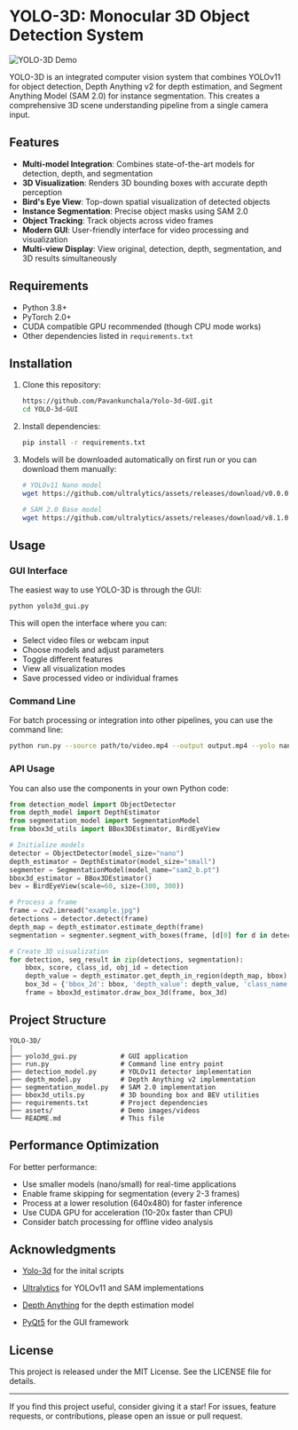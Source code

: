 # YOLO-3D: Monocular 3D Object Detection System

![YOLO-3D Demo](assets/demo.gif)

YOLO-3D is an integrated computer vision system that combines YOLOv11 for object detection, Depth Anything v2 for depth estimation, and Segment Anything Model (SAM 2.0) for instance segmentation. This creates a comprehensive 3D scene understanding pipeline from a single camera input.

## Features

- **Multi-model Integration**: Combines state-of-the-art models for detection, depth, and segmentation
- **3D Visualization**: Renders 3D bounding boxes with accurate depth perception
- **Bird's Eye View**: Top-down spatial visualization of detected objects
- **Instance Segmentation**: Precise object masks using SAM 2.0
- **Object Tracking**: Track objects across video frames
- **Modern GUI**: User-friendly interface for video processing and visualization
- **Multi-view Display**: View original, detection, depth, segmentation, and 3D results simultaneously

## Requirements

- Python 3.8+
- PyTorch 2.0+
- CUDA compatible GPU recommended (though CPU mode works)
- Other dependencies listed in `requirements.txt`

## Installation

1. Clone this repository:
   ```bash
   https://github.com/Pavankunchala/Yolo-3d-GUI.git
   cd YOLO-3d-GUI
   ```

2. Install dependencies:
   ```bash
   pip install -r requirements.txt
   ```

3. Models will be downloaded automatically on first run or you can download them manually:
   ```bash
   # YOLOv11 Nano model
   wget https://github.com/ultralytics/assets/releases/download/v0.0.0/yolov11n.pt
   
   # SAM 2.0 Base model
   wget https://github.com/ultralytics/assets/releases/download/v8.1.0/sam2_b.pt
   ```

## Usage

### GUI Interface

The easiest way to use YOLO-3D is through the GUI:

```bash
python yolo3d_gui.py
```

This will open the interface where you can:
- Select video files or webcam input
- Choose models and adjust parameters
- Toggle different features
- View all visualization modes
- Save processed video or individual frames

### Command Line

For batch processing or integration into other pipelines, you can use the command line:

```bash
python run.py --source path/to/video.mp4 --output output.mp4 --yolo nano --depth small --sam sam2_b.pt
```

### API Usage

You can also use the components in your own Python code:

```python
from detection_model import ObjectDetector
from depth_model import DepthEstimator
from segmentation_model import SegmentationModel
from bbox3d_utils import BBox3DEstimator, BirdEyeView

# Initialize models
detector = ObjectDetector(model_size="nano")
depth_estimator = DepthEstimator(model_size="small")
segmenter = SegmentationModel(model_name="sam2_b.pt")
bbox3d_estimator = BBox3DEstimator()
bev = BirdEyeView(scale=60, size=(300, 300))

# Process a frame
frame = cv2.imread("example.jpg")
detections = detector.detect(frame)
depth_map = depth_estimator.estimate_depth(frame)
segmentation = segmenter.segment_with_boxes(frame, [d[0] for d in detections])

# Create 3D visualization
for detection, seg_result in zip(detections, segmentation):
    bbox, score, class_id, obj_id = detection
    depth_value = depth_estimator.get_depth_in_region(depth_map, bbox)
    box_3d = {'bbox_2d': bbox, 'depth_value': depth_value, 'class_name': detector.get_class_names()[class_id], 'mask': seg_result['mask']}
    frame = bbox3d_estimator.draw_box_3d(frame, box_3d)
```

## Project Structure

```
YOLO-3D/
│
├── yolo3d_gui.py           # GUI application
├── run.py                  # Command line entry point
├── detection_model.py      # YOLOv11 detector implementation
├── depth_model.py          # Depth Anything v2 implementation
├── segmentation_model.py   # SAM 2.0 implementation
├── bbox3d_utils.py         # 3D bounding box and BEV utilities
├── requirements.txt        # Project dependencies
├── assets/                 # Demo images/videos
└── README.md               # This file
```

## Performance Optimization

For better performance:

- Use smaller models (nano/small) for real-time applications
- Enable frame skipping for segmentation (every 2-3 frames)
- Process at a lower resolution (640x480) for faster inference
- Use CUDA GPU for acceleration (10-20x faster than CPU)
- Consider batch processing for offline video analysis

## Acknowledgments
- [Yolo-3d](https://github.com/niconielsen32/YOLO-3D) for the inital scripts

- [Ultralytics](https://github.com/ultralytics/ultralytics) for YOLOv11 and SAM implementations
- [Depth Anything](https://github.com/LiheYoung/Depth-Anything) for the depth estimation model
- [PyQt5](https://www.riverbankcomputing.com/software/pyqt/) for the GUI framework

## License

This project is released under the MIT License. See the LICENSE file for details.

---

If you find this project useful, consider giving it a star! For issues, feature requests, or contributions, please open an issue or pull request.

